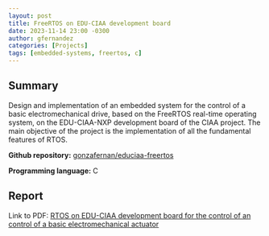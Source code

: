```yaml
---
layout: post
title: FreeRTOS on EDU-CIAA development board
date: 2023-11-14 23:00 -0300
author: gfernandez
categories: [Projects]
tags: [embedded-systems, freertos, c]
---
```


## Summary
Design and implementation of an embedded system for the control of a basic electromechanical drive, based on the FreeRTOS real-time operating system, on the EDU-CIAA-NXP development board of the CIAA project. The main objective of the project is the implementation of all the fundamental features of RTOS.

**Github repository:** [gonzafernan/educiaa-freertos](https://github.com/gonzafernan/educiaa-freertos)

**Programming language:** C

## Report
Link to PDF: [RTOS on EDU-CIAA development board for the control of an control of a basic electromechanical actuator](https://github.com/gonzafernan/educiaa-freertos/blob/master/docs/informe/main.pdf)

<center> 
    <object data="/assets/pdf/freertos_educiaa.pdf"
            width="100%"
            height="700"> 
    </object> 
</center>